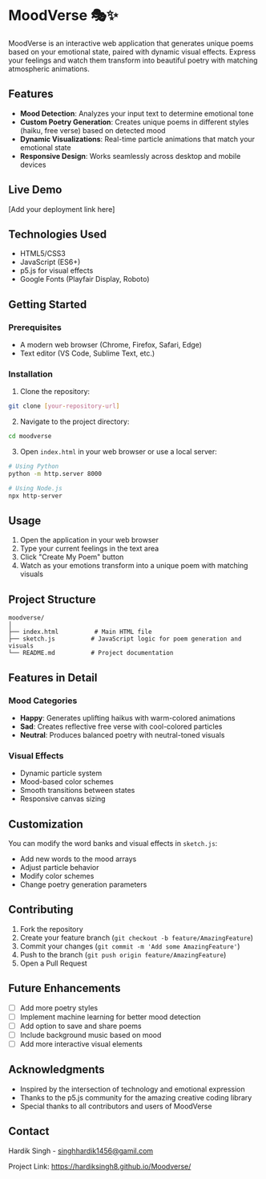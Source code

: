 # MoodVerse 🎭✨

MoodVerse is an interactive web application that generates unique poems based on your emotional state, paired with dynamic visual effects. Express your feelings and watch them transform into beautiful poetry with matching atmospheric animations.

## Features

- **Mood Detection**: Analyzes your input text to determine emotional tone
- **Custom Poetry Generation**: Creates unique poems in different styles (haiku, free verse) based on detected mood
- **Dynamic Visualizations**: Real-time particle animations that match your emotional state
- **Responsive Design**: Works seamlessly across desktop and mobile devices

## Live Demo

[Add your deployment link here]

## Technologies Used

- HTML5/CSS3
- JavaScript (ES6+)
- p5.js for visual effects
- Google Fonts (Playfair Display, Roboto)

## Getting Started

### Prerequisites

- A modern web browser (Chrome, Firefox, Safari, Edge)
- Text editor (VS Code, Sublime Text, etc.)

### Installation

1. Clone the repository:
```bash
git clone [your-repository-url]
```

2. Navigate to the project directory:
```bash
cd moodverse
```

3. Open `index.html` in your web browser or use a local server:
```bash
# Using Python
python -m http.server 8000

# Using Node.js
npx http-server
```

## Usage

1. Open the application in your web browser
2. Type your current feelings in the text area
3. Click "Create My Poem" button
4. Watch as your emotions transform into a unique poem with matching visuals

## Project Structure

```
moodverse/
│
├── index.html          # Main HTML file
├── sketch.js          # JavaScript logic for poem generation and visuals
└── README.md          # Project documentation
```

## Features in Detail

### Mood Categories

- **Happy**: Generates uplifting haikus with warm-colored animations
- **Sad**: Creates reflective free verse with cool-colored particles
- **Neutral**: Produces balanced poetry with neutral-toned visuals

### Visual Effects

- Dynamic particle system
- Mood-based color schemes
- Smooth transitions between states
- Responsive canvas sizing

## Customization

You can modify the word banks and visual effects in `sketch.js`:

- Add new words to the mood arrays
- Adjust particle behavior
- Modify color schemes
- Change poetry generation parameters

## Contributing

1. Fork the repository
2. Create your feature branch (`git checkout -b feature/AmazingFeature`)
3. Commit your changes (`git commit -m 'Add some AmazingFeature'`)
4. Push to the branch (`git push origin feature/AmazingFeature`)
5. Open a Pull Request

## Future Enhancements

- [ ] Add more poetry styles
- [ ] Implement machine learning for better mood detection
- [ ] Add option to save and share poems
- [ ] Include background music based on mood
- [ ] Add more interactive visual elements

## Acknowledgments

- Inspired by the intersection of technology and emotional expression
- Thanks to the p5.js community for the amazing creative coding library
- Special thanks to all contributors and users of MoodVerse

## Contact

Hardik Singh - singhhardik1456@gamil.com

Project Link: https://hardiksingh8.github.io/Moodverse/
